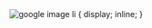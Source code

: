 <!DOCTYPE html>
<html lang="en">
<img src="https://www.google.com/images/branding/googlelogo/1x/googlelogo_color_272x92dp.png" alt="google image">

<head>
  li {
  display; inline;
  }
</head>

<body>
</body>

</html>



